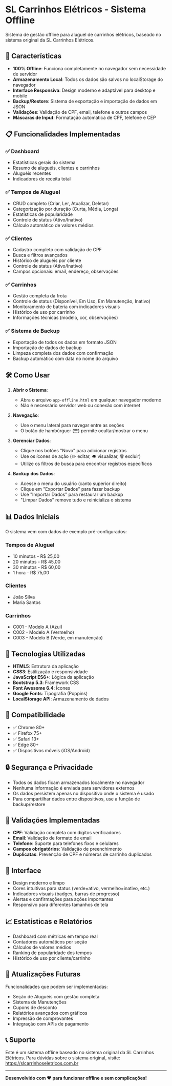 # SL Carrinhos Elétricos - Sistema Offline

Sistema de gestão offline para aluguel de carrinhos elétricos, baseado no sistema original da SL Carrinhos Elétricos.

## 🚀 Características

- **100% Offline**: Funciona completamente no navegador sem necessidade de servidor
- **Armazenamento Local**: Todos os dados são salvos no localStorage do navegador
- **Interface Responsiva**: Design moderno e adaptável para desktop e mobile
- **Backup/Restore**: Sistema de exportação e importação de dados em JSON
- **Validações**: Validação de CPF, email, telefone e outros campos
- **Máscaras de Input**: Formatação automática de CPF, telefone e CEP

## 📋 Funcionalidades Implementadas

### ✅ Dashboard
- Estatísticas gerais do sistema
- Resumo de aluguéis, clientes e carrinhos
- Aluguéis recentes
- Indicadores de receita total

### ✅ Tempos de Aluguel
- CRUD completo (Criar, Ler, Atualizar, Deletar)
- Categorização por duração (Curta, Média, Longa)
- Estatísticas de popularidade
- Controle de status (Ativo/Inativo)
- Cálculo automático de valores médios

### ✅ Clientes
- Cadastro completo com validação de CPF
- Busca e filtros avançados
- Histórico de aluguéis por cliente
- Controle de status (Ativo/Inativo)
- Campos opcionais: email, endereço, observações

### ✅ Carrinhos
- Gestão completa da frota
- Controle de status (Disponível, Em Uso, Em Manutenção, Inativo)
- Monitoramento de bateria com indicadores visuais
- Histórico de uso por carrinho
- Informações técnicas (modelo, cor, observações)

### ✅ Sistema de Backup
- Exportação de todos os dados em formato JSON
- Importação de dados de backup
- Limpeza completa dos dados com confirmação
- Backup automático com data no nome do arquivo

## 🛠️ Como Usar

1. **Abrir o Sistema**:
   - Abra o arquivo `app-offline.html` em qualquer navegador moderno
   - Não é necessário servidor web ou conexão com internet

2. **Navegação**:
   - Use o menu lateral para navegar entre as seções
   - O botão de hambúrguer (☰) permite ocultar/mostrar o menu

3. **Gerenciar Dados**:
   - Clique nos botões "Novo" para adicionar registros
   - Use os ícones de ação (✏️ editar, 👁️ visualizar, 🗑️ excluir)
   - Utilize os filtros de busca para encontrar registros específicos

4. **Backup dos Dados**:
   - Acesse o menu do usuário (canto superior direito)
   - Clique em "Exportar Dados" para fazer backup
   - Use "Importar Dados" para restaurar um backup
   - "Limpar Dados" remove tudo e reinicializa o sistema

## 📊 Dados Iniciais

O sistema vem com dados de exemplo pré-configurados:

### Tempos de Aluguel
- 10 minutos - R$ 25,00
- 20 minutos - R$ 45,00
- 30 minutos - R$ 60,00
- 1 hora - R$ 75,00

### Clientes
- João Silva
- Maria Santos

### Carrinhos
- C001 - Modelo A (Azul)
- C002 - Modelo A (Vermelho)
- C003 - Modelo B (Verde, em manutenção)

## 🔧 Tecnologias Utilizadas

- **HTML5**: Estrutura da aplicação
- **CSS3**: Estilização e responsividade
- **JavaScript ES6+**: Lógica da aplicação
- **Bootstrap 5.3**: Framework CSS
- **Font Awesome 6.4**: Ícones
- **Google Fonts**: Tipografia (Poppins)
- **LocalStorage API**: Armazenamento de dados

## 📱 Compatibilidade

- ✅ Chrome 80+
- ✅ Firefox 75+
- ✅ Safari 13+
- ✅ Edge 80+
- ✅ Dispositivos móveis (iOS/Android)

## 🔒 Segurança e Privacidade

- Todos os dados ficam armazenados localmente no navegador
- Nenhuma informação é enviada para servidores externos
- Os dados persistem apenas no dispositivo onde o sistema é usado
- Para compartilhar dados entre dispositivos, use a função de backup/restore

## 📝 Validações Implementadas

- **CPF**: Validação completa com dígitos verificadores
- **Email**: Validação de formato de email
- **Telefone**: Suporte para telefones fixos e celulares
- **Campos obrigatórios**: Validação de preenchimento
- **Duplicatas**: Prevenção de CPF e números de carrinho duplicados

## 🎨 Interface

- Design moderno e limpo
- Cores intuitivas para status (verde=ativo, vermelho=inativo, etc.)
- Indicadores visuais (badges, barras de progresso)
- Alertas e confirmações para ações importantes
- Responsivo para diferentes tamanhos de tela

## 📈 Estatísticas e Relatórios

- Dashboard com métricas em tempo real
- Contadores automáticos por seção
- Cálculos de valores médios
- Ranking de popularidade dos tempos
- Histórico de uso por cliente/carrinho

## 🔄 Atualizações Futuras

Funcionalidades que podem ser implementadas:
- Seção de Aluguéis com gestão completa
- Sistema de Manutenções
- Cupons de desconto
- Relatórios avançados com gráficos
- Impressão de comprovantes
- Integração com APIs de pagamento

## 📞 Suporte

Este é um sistema offline baseado no sistema original da SL Carrinhos Elétricos.
Para dúvidas sobre o sistema original, visite: https://slcarrinhoseletricos.com.br

---

**Desenvolvido com ❤️ para funcionar offline e sem complicações!**